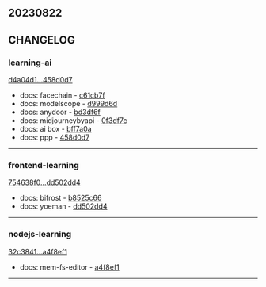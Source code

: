 ## 20230822

## CHANGELOG

### learning-ai

[d4a04d1...458d0d7](https://github.com/zhbhun/learning-ai/compare/d4a04d1...458d0d7)

* docs: facechain - [c61cb7f](https://github.com/zhbhun/learning-ai/commit/c61cb7fc9e972fbf0937407f15a86e9e7e7ed1fb)
* docs: modelscope - [d999d6d](https://github.com/zhbhun/learning-ai/commit/d999d6d968e6145a1de3b46a0556d4cbcd39a332)
* docs: anydoor - [bd3df6f](https://github.com/zhbhun/learning-ai/commit/bd3df6f8fd9235ab5db9be44254d68a9605f94f0)
* docs: midjourneybyapi - [0f3df7c](https://github.com/zhbhun/learning-ai/commit/0f3df7c8d93d8201be8229e70e8d4a1b1a62c3b7)
* docs: ai box - [bff7a0a](https://github.com/zhbhun/learning-ai/commit/bff7a0a907d98d78c620560cf68f4b94400d8e8b)
* docs: ppp - [458d0d7](https://github.com/zhbhun/learning-ai/commit/458d0d7f58eeefad3d290ce439174cd866ba8041)

---

### frontend-learning

[754638f0...dd502dd4](https://github.com/zhbhun/frontend-learning/compare/754638f0...dd502dd4)

* docs: bifrost - [b8525c66](https://github.com/zhbhun/frontend-learning/commit/b8525c663fb907d2af694dc600c85142b7c7a66e)
* docs: yoeman - [dd502dd4](https://github.com/zhbhun/frontend-learning/commit/dd502dd4935fd5f79be028bc2432e03ec477f8c6)

---

### nodejs-learning

[32c3841...a4f8ef1](https://github.com/zhbhun/nodejs-learning/compare/32c3841...a4f8ef1)

* docs: mem-fs-editor - [a4f8ef1](https://github.com/zhbhun/nodejs-learning/commit/a4f8ef12d0552918ecf8f459cccf9935789c1e03)

---

